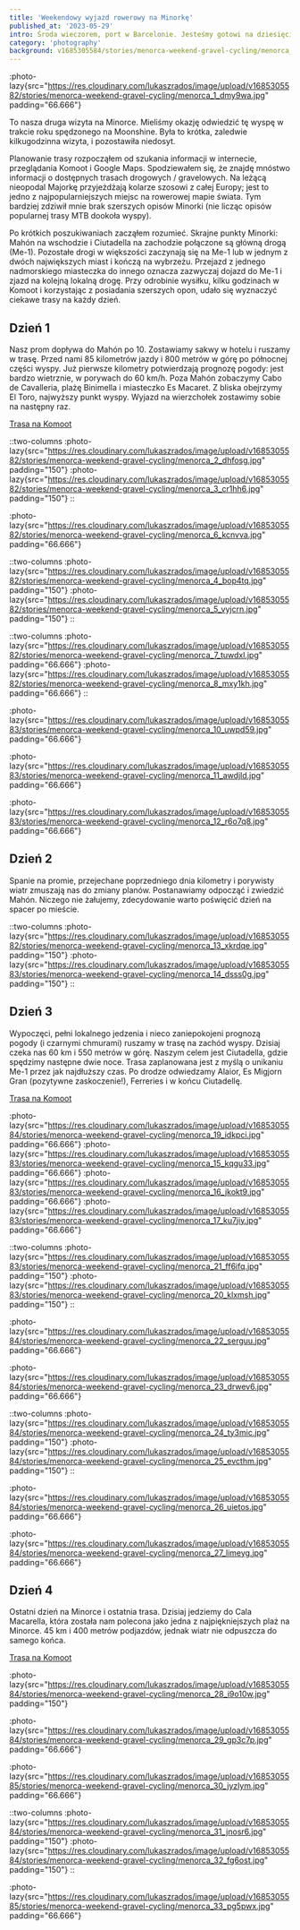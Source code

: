 ```yaml
---
title: 'Weekendowy wyjazd rowerowy na Minorkę'
published_at: '2023-05-29'
intro: Środa wieczorem, port w Barcelonie. Jesteśmy gotowi na dziesięciogodzinną podróż promem. Po zostawieniu rowerów, próbujemy wygodnie się ułożyć w fotelach i złapać trochę snu. Przed nami cztery dni na Minorce. Według prognozy pogody będą one bardzo wietrzne, pochmurne i deszczowe. 
category: 'photography'
background: v1685305584/stories/menorca-weekend-gravel-cycling/menorca_23_drwev6.jpg
---
```


:photo-lazy{src="https://res.cloudinary.com/lukaszrados/image/upload/v1685305582/stories/menorca-weekend-gravel-cycling/menorca_1_dmy9wa.jpg" padding="66.666"}

To nasza druga wizyta na Minorce. Mieliśmy okazję odwiedzić tę wyspę w trakcie roku spędzonego na Moonshine. Była to krótka, zaledwie kilkugodzinna wizyta, i pozostawiła niedosyt.

Planowanie trasy rozpocząłem od szukania informacji w internecie, przeglądania Komoot i Google Maps. Spodziewałem się, że znajdę mnóstwo informacji o dostępnych trasach drogowych / gravelowych. Na leżącą nieopodal Majorkę przyjeżdżają kolarze szosowi z całej Europy; jest to jedno z najpopularniejszych miejsc na rowerowej mapie świata. Tym bardziej zdziwił mnie brak szerszych opisów Minorki (nie licząc opisów popularnej trasy MTB dookoła wyspy). 

Po krótkich poszukiwaniach zacząłem rozumieć. Skrajne punkty Minorki: Mahón na wschodzie i Ciutadella na zachodzie połączone są główną drogą (Me-1). Pozostałe drogi w większości zaczynają się na Me-1 lub w jednym z dwóch największych miast i kończą na wybrzeżu. Przejazd z jednego nadmorskiego miasteczka do innego oznacza zazwyczaj dojazd do Me-1 i zjazd na kolejną lokalną drogę. Przy odrobinie wysiłku, kilku godzinach w Komoot i korzystając z posiadania szerszych opon, udało się wyznaczyć ciekawe trasy na każdy dzień.   

## Dzień 1

Nasz prom dopływa do Mahón po 10. Zostawiamy sakwy w hotelu i ruszamy w trasę. Przed nami 85 kilometrów jazdy i 800 metrów w górę po północnej części wyspy. Już pierwsze kilometry potwierdzają prognozę pogody: jest bardzo wietrznie, w porywach do 60 km/h. Poza Mahón zobaczymy Cabo de Cavalleria, plażę Binimella i miasteczko Es Macaret. Z bliska obejrzymy El Toro, najwyższy punkt wyspy. Wyjazd na wierzchołek zostawimy sobie na następny raz. 

[Trasa na Komoot](https://www.komoot.com/tour/1123910116?share_token=a2n8RQQtJrVAmEAoDtphDhVwlcmaIgWIT0WhP25fGGClbXlwt8&ref=wtd)

::two-columns
:photo-lazy{src="https://res.cloudinary.com/lukaszrados/image/upload/v1685305582/stories/menorca-weekend-gravel-cycling/menorca_2_dhfosg.jpg" padding="150"}
:photo-lazy{src="https://res.cloudinary.com/lukaszrados/image/upload/v1685305582/stories/menorca-weekend-gravel-cycling/menorca_3_cr1hh6.jpg" padding="150"}
::

:photo-lazy{src="https://res.cloudinary.com/lukaszrados/image/upload/v1685305582/stories/menorca-weekend-gravel-cycling/menorca_6_kcnvva.jpg" padding="66.666"}

::two-columns
:photo-lazy{src="https://res.cloudinary.com/lukaszrados/image/upload/v1685305582/stories/menorca-weekend-gravel-cycling/menorca_4_bop4tq.jpg" padding="150"}
:photo-lazy{src="https://res.cloudinary.com/lukaszrados/image/upload/v1685305582/stories/menorca-weekend-gravel-cycling/menorca_5_vyjcrn.jpg" padding="150"}
::

::two-columns
:photo-lazy{src="https://res.cloudinary.com/lukaszrados/image/upload/v1685305582/stories/menorca-weekend-gravel-cycling/menorca_7_tuwdxl.jpg" padding="66.666"}
:photo-lazy{src="https://res.cloudinary.com/lukaszrados/image/upload/v1685305582/stories/menorca-weekend-gravel-cycling/menorca_8_mxy1kh.jpg" padding="66.666"}
::

:photo-lazy{src="https://res.cloudinary.com/lukaszrados/image/upload/v1685305583/stories/menorca-weekend-gravel-cycling/menorca_10_uwpd59.jpg" padding="66.666"}

:photo-lazy{src="https://res.cloudinary.com/lukaszrados/image/upload/v1685305583/stories/menorca-weekend-gravel-cycling/menorca_11_awdjld.jpg" padding="66.666"}

:photo-lazy{src="https://res.cloudinary.com/lukaszrados/image/upload/v1685305583/stories/menorca-weekend-gravel-cycling/menorca_12_r6o7q8.jpg" padding="66.666"}

## Dzień 2

Spanie na promie, przejechane poprzedniego dnia kilometry i porywisty wiatr zmuszają nas do zmiany planów. Postanawiamy odpocząć i zwiedzić Mahón. Niczego nie żałujemy, zdecydowanie warto poświęcić dzień na spacer po mieście.

::two-columns
:photo-lazy{src="https://res.cloudinary.com/lukaszrados/image/upload/v1685305582/stories/menorca-weekend-gravel-cycling/menorca_13_xkrdqe.jpg" padding="150"}
:photo-lazy{src="https://res.cloudinary.com/lukaszrados/image/upload/v1685305583/stories/menorca-weekend-gravel-cycling/menorca_14_dsss0g.jpg" padding="150"}
::

## Dzień 3

Wypoczęci, pełni lokalnego jedzenia i nieco zaniepokojeni prognozą pogody (i czarnymi chmurami) ruszamy w trasę na zachód wyspy. Dzisiaj czeka nas 60 km i 550 metrów w górę. Naszym celem jest Ciutadella, gdzie spędzimy następne dwie noce. Trasa zaplanowana jest z myślą o unikaniu Me-1 przez jak najdłuższy czas. Po drodze odwiedzamy Alaior, Es Migjorn Gran (pozytywne zaskoczenie!), Ferreries i w końcu Ciutadellę. 

[Trasa na Komoot](https://www.komoot.com/tour/1127030023?share_token=adWQjtEITne0Qoz72wIGndmOJu4yjCHsQGDBfKl8Vjsqq7iiDn&ref=wtd)

:photo-lazy{src="https://res.cloudinary.com/lukaszrados/image/upload/v1685305584/stories/menorca-weekend-gravel-cycling/menorca_19_idkpci.jpg" padding="66.666"}
:photo-lazy{src="https://res.cloudinary.com/lukaszrados/image/upload/v1685305583/stories/menorca-weekend-gravel-cycling/menorca_15_kqgu33.jpg" padding="66.666"}
:photo-lazy{src="https://res.cloudinary.com/lukaszrados/image/upload/v1685305583/stories/menorca-weekend-gravel-cycling/menorca_16_jkokt9.jpg" padding="66.666"}
:photo-lazy{src="https://res.cloudinary.com/lukaszrados/image/upload/v1685305583/stories/menorca-weekend-gravel-cycling/menorca_17_ku7jiy.jpg" padding="66.666"}

::two-columns
:photo-lazy{src="https://res.cloudinary.com/lukaszrados/image/upload/v1685305583/stories/menorca-weekend-gravel-cycling/menorca_21_ff6ifq.jpg" padding="150"}
:photo-lazy{src="https://res.cloudinary.com/lukaszrados/image/upload/v1685305583/stories/menorca-weekend-gravel-cycling/menorca_20_klxmsh.jpg" padding="150"}
::

:photo-lazy{src="https://res.cloudinary.com/lukaszrados/image/upload/v1685305584/stories/menorca-weekend-gravel-cycling/menorca_22_serguu.jpg" padding="66.666"}

:photo-lazy{src="https://res.cloudinary.com/lukaszrados/image/upload/v1685305584/stories/menorca-weekend-gravel-cycling/menorca_23_drwev6.jpg" padding="66.666"}

::two-columns
:photo-lazy{src="https://res.cloudinary.com/lukaszrados/image/upload/v1685305584/stories/menorca-weekend-gravel-cycling/menorca_24_ty3mic.jpg" padding="150"}
:photo-lazy{src="https://res.cloudinary.com/lukaszrados/image/upload/v1685305584/stories/menorca-weekend-gravel-cycling/menorca_25_evcthm.jpg" padding="150"}
::

:photo-lazy{src="https://res.cloudinary.com/lukaszrados/image/upload/v1685305584/stories/menorca-weekend-gravel-cycling/menorca_26_uietos.jpg" padding="66.666"}

:photo-lazy{src="https://res.cloudinary.com/lukaszrados/image/upload/v1685305584/stories/menorca-weekend-gravel-cycling/menorca_27_limeyg.jpg" padding="66.666"}

## Dzień 4

Ostatni dzień na Minorce i ostatnia trasa. Dzisiaj jedziemy do Cala Macarella, która została nam polecona jako jedna z najpiękniejszych plaż na Minorce. 45 km i 400 metrów podjazdów, jednak wiatr nie odpuszcza do samego końca.

[Trasa na Komoot](https://www.komoot.com/tour/1129241242?share_token=aYU7ZZHXiqOEWA9VtNsj9znnzpIXQkR0SlxzyXSOFw7wpziBQZ&ref=wtd)

:photo-lazy{src="https://res.cloudinary.com/lukaszrados/image/upload/v1685305584/stories/menorca-weekend-gravel-cycling/menorca_28_i9o10w.jpg" padding="150"}

:photo-lazy{src="https://res.cloudinary.com/lukaszrados/image/upload/v1685305584/stories/menorca-weekend-gravel-cycling/menorca_29_gp3c7p.jpg" padding="66.666"}

:photo-lazy{src="https://res.cloudinary.com/lukaszrados/image/upload/v1685305585/stories/menorca-weekend-gravel-cycling/menorca_30_jyzlym.jpg" padding="66.666"}

::two-columns
:photo-lazy{src="https://res.cloudinary.com/lukaszrados/image/upload/v1685305584/stories/menorca-weekend-gravel-cycling/menorca_31_jnosr6.jpg" padding="150"}
:photo-lazy{src="https://res.cloudinary.com/lukaszrados/image/upload/v1685305584/stories/menorca-weekend-gravel-cycling/menorca_32_fg6ost.jpg" padding="150"}
::

:photo-lazy{src="https://res.cloudinary.com/lukaszrados/image/upload/v1685305585/stories/menorca-weekend-gravel-cycling/menorca_33_pg5pwx.jpg" padding="66.666"}
